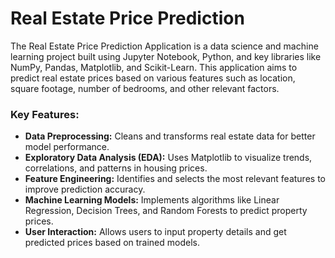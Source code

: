 # Real Estate Price Prediction

The Real Estate Price Prediction Application is a data science and machine learning project built using Jupyter Notebook, Python, and key libraries like NumPy, Pandas, Matplotlib, and Scikit-Learn. This application aims to predict real estate prices based on various features such as location, square footage, number of bedrooms, and other relevant factors.

<h3>Key Features:</h3>

- <b>Data Preprocessing:</b> Cleans and transforms real estate data for better model performance.
- <b>Exploratory Data Analysis (EDA):</b> Uses Matplotlib to visualize trends, correlations, and patterns in housing prices.
- <b>Feature Engineering:</b> Identifies and selects the most relevant features to improve prediction accuracy.
- <b>Machine Learning Models:</b> Implements algorithms like Linear Regression, Decision Trees, and Random Forests to predict property prices.
- <b>User Interaction:</b> Allows users to input property details and get predicted prices based on trained models.
<!-- - <b>Model Evaluation:</b> Uses metrics like Mean Squared Error (MSE) and R-squared (R²) to assess model performance. -->
